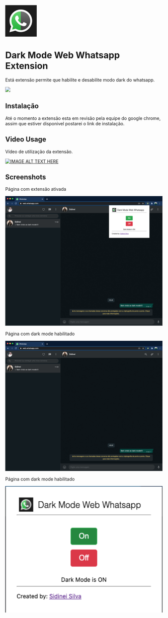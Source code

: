 <img width="100" height="100" src="icon.png" title="FVCproductions" alt="FVCproductions">

# Dark Mode Web Whatsapp Extension

Está extensão permite que habilite e desabilite modo dark do whatsapp.

![](https://img.shields.io/badge/version-1.0-green)

## Instalação

Até o momento a extensão esta em revisão pela equipe do google chrome, assim que estiver disponivel postarei o link de instalação.

## Video Usage

Vídeo de utilização da extensão.

[![IMAGE ALT TEXT HERE](https://img.youtube.com/vi/D5KvFOrfELw/0.jpg)](https://www.youtube.com/watch?v=D5KvFOrfELw)


## Screenshots

Página com extensão ativada 

<img width="500" src="./screenshots/page-with-extension.png" title="screenshot" alt="screenshot">

Página com dark mode habilitado

<img width="500" src="./screenshots/page.png" title="screenshot" alt="screenshot">

Página com dark mode habilitado

<img width="500" src="./screenshots/extension.png" title="screenshot" alt="screenshot">